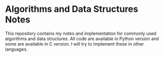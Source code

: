 # Algorithms and Data Structures Notes
This repository contains my notes and implementation for commonly used algorithms and data structures. All code are available in Python version and some are available in C version. I will try to implement these in other languages.
